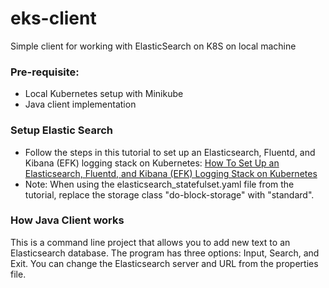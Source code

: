 # eks-client
Simple client for working with ElasticSearch on K8S on local machine

### Pre-requisite:
- Local Kubernetes setup with Minikube
- Java client implementation


### Setup Elastic Search
- Follow the steps in this tutorial to set up an Elasticsearch, Fluentd, and Kibana (EFK) logging stack on Kubernetes: [How To Set Up an Elasticsearch, Fluentd, and Kibana (EFK) Logging Stack on Kubernetes](https://www.digitalocean.com/community/tutorials/how-to-set-up-an-elasticsearch-fluentd-and-kibana-efk-logging-stack-on-kubernetes
)
- Note: When using the elasticsearch_statefulset.yaml file from the tutorial, replace the storage class "do-block-storage" with "standard".


### How Java Client works
This is a command line project that allows you to add new text to an Elasticsearch database. The program has three options: Input, Search, and Exit. You can change the Elasticsearch server and URL from the properties file.
